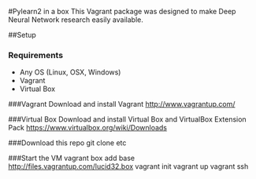 #Pylearn2 in a box
This Vagrant package was designed to make Deep Neural Network research easily available.

##Setup
### Requirements
* Any OS (Linux, OSX, Windows)
* Vagrant
* Virtual Box

###Vagrant
Download and install Vagrant
http://www.vagrantup.com/

###Virtual Box
Download and install Virtual Box and VirtualBox Extension Pack
https://www.virtualbox.org/wiki/Downloads

###Download this repo
git clone etc

###Start the VM
    vagrant box add base http://files.vagrantup.com/lucid32.box
    vagrant init
	vagrant up
    vagrant ssh
